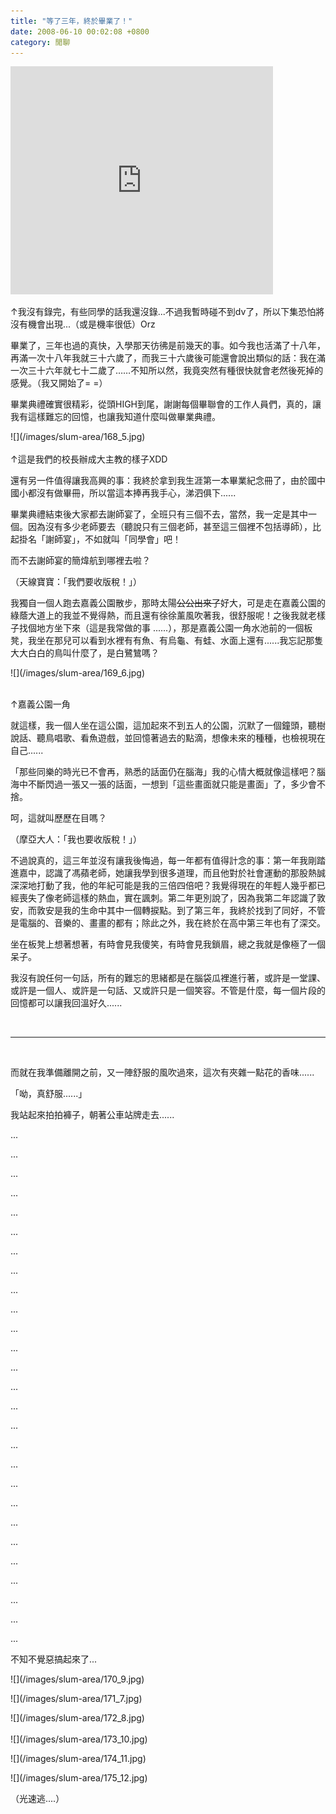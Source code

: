 ```yaml
---
title: "等了三年，終於畢業了！"
date: 2008-06-10 00:02:08 +0800
category: 閒聊
---
```

<p><iframe marginwidth="0" marginheight="0" src="http://vlog.xuite.net/vlog/guest/external.php?media_id=M1J6cGZWLTExNTc3MzAuZmx2&pt=0&ar=0&as=0" frameborder="0" width="420" scrolling="no" height="365"></iframe></p><p>↑我沒有錄完，有些同學的話我還沒錄...不過我暫時碰不到dv了，所以下集恐怕將沒有機會出現...（或是機率很低）Orz</p><p>畢業了，三年也過的真快，入學那天彷彿是前幾天的事。如今我也活滿了十八年，再滿一次十八年我就三十六歲了，而我三十六歲後可能還會說出類似的話：我在滿一次三十六年就七十二歲了……不知所以然，我竟突然有種很快就會老然後死掉的感覺。（我又開始了= =）</p><p>畢業典禮確實很精彩，從頭HIGH到尾，謝謝每個畢聯會的工作人員們，真的，讓我有這樣難忘的回憶，也讓我知道什麼叫做畢業典禮。</p><p>![](/images/slum-area/168_5.jpg)<br /><br />↑這是我們的校長辦成大主教的樣子XDD</p><p>還有另一件值得讓我高興的事：我終於拿到我生涯第一本畢業紀念冊了，由於國中國小都沒有做畢冊，所以當這本捧再我手心，涕泗俱下......</p><p>畢業典禮結束後大家都去謝師宴了，全班只有三個不去，當然，我一定是其中一個。因為沒有多少老師要去（聽說只有三個老師，甚至這三個裡不包括導師），比起掛名「謝師宴」，不如就叫「同學會」吧！</p><p>而不去謝師宴的簡煒航到哪裡去啦？</p><p>（天線寶寶：「我們要收版稅！」）</p><p>我獨自一個人跑去嘉義公園散步，那時太陽<strike>公公出來了</strike>好大，可是走在嘉義公園的綠蔭大道上的我並不覺得熱，而且還有徐徐薰風吹著我，很舒服呢！之後我就老樣子找個地方坐下來（這是我常做的事 ......），那是嘉義公園一角水池前的一個板凳，我坐在那兒可以看到水裡有有魚、有烏龜、有蛙、水面上還有......我忘記那隻大大白白的鳥叫什麼了，是白鷺鷥嗎？</p><p>![](/images/slum-area/169_6.jpg)<br /><br /></p><p>↑嘉義公園一角</p><p>就這樣，我一個人坐在這公園，這加起來不到五人的公園，沉默了一個鐘頭，聽樹說話、聽鳥唱歌、看魚遊戲，並回憶著過去的點滴，想像未來的種種，也檢視現在自己......</p><p>「那些同樂的時光已不會再，熟悉的話面仍在腦海」我的心情大概就像這樣吧？腦海中不斷閃過一張又一張的話面，一想到「這些畫面就只能是畫面」了，多少會不捨。</p><p>呵，這就叫歷歷在目嗎？</p><p>（摩亞大人：「我也要收版稅！」）</p><p>不過說真的，這三年並沒有讓我後悔過，每一年都有值得計念的事：第一年我剛踏進嘉中，認識了馮蘋老師，她讓我學到很多道理，而且他對於社會運動的那股熱誠深深地打動了我，他的年紀可能是我的三倍四倍吧？我覺得現在的年輕人幾乎都已經喪失了像老師這樣的熱血，實在諷刺。第二年更別說了，因為我第二年認識了敦安，而敦安是我的生命中其中一個轉捩點。到了第三年，我終於找到了同好，不管是電腦的、音樂的、畫畫的都有；除此之外，我在終於在高中第三年也有了深交。</p><p>坐在板凳上想著想著，有時會見我傻笑，有時會見我鎖眉，總之我就是像極了一個呆子。</p><p>我沒有說任何一句話，所有的難忘的思緒都是在腦袋瓜裡進行著，或許是一堂課、或許是一個人、或許是一句話、又或許只是一個笑容。不管是什麼，每一個片段的回憶都可以讓我回溫好久......</p><p> </p><hr /><p> </p><p>而就在我準備離開之前，又一陣舒服的風吹過來，這次有夾雜一點花的香味......</p><p>「呦，真舒服......」</p><p>我站起來拍拍褲子，朝著公車站牌走去......</p><p>...</p><p>...</p><p>...</p><p>...</p><p>...</p><p>...</p><p>...</p><p>...</p><p>...</p><p>...</p><p>...</p><p>...</p><p>...</p><p>...</p><p>...</p><p>...</p><p>...</p><p>...</p><p>...</p><p>...</p><p>...</p><p>...</p><p>...</p><p>...</p><p>...</p><p>...</p><p>...</p><p>不知不覺惡搞起來了...</p><p>![](/images/slum-area/170_9.jpg)</p><p>![](/images/slum-area/171_7.jpg)</p><p>![](/images/slum-area/172_8.jpg)<br /><br />![](/images/slum-area/173_10.jpg)</p><p>![](/images/slum-area/174_11.jpg)</p><p>![](/images/slum-area/175_12.jpg)</p><p>（光速逃....）</p>
